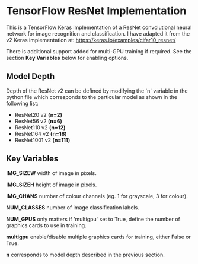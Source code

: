 # TensorFlow ResNet Implementation

This is a TensorFlow Keras implementation of a ResNet convolutional neural network for image recognition and classification. 
I have adapted it from the v2 Keras implementation at: https://keras.io/examples/cifar10_resnet/

There is additional support added for multi-GPU training if required. See the section **Key Variables** below for enabling options.

## Model Depth
Depth of the ResNet v2 can be defined by modifying the 'n' variable in the python file which corresponds to the particular model as shown in the following list:

* ResNet20 v2 	  **(n=2)**
* ResNet56 v2 	  **(n=6)**
* ResNet110 v2 	  **(n=12)**
* ResNet164 v2 	  **(n=18)**
* ResNet1001 v2 	**(n=111)**

## Key Variables
**IMG_SIZEW** width of image in pixels.

**IMG_SIZEH** height of image in pixels.

**IMG_CHANS** number of colour channels (eg. 1 for grayscale, 3 for colour).

**NUM_CLASSES** number of image classification labels.

**NUM_GPUS** only matters if 'multigpu' set to True, define the number of graphics cards to use in training.

**multigpu** enable/disable multiple graphics cards for training, either False or True.

**n** corresponds to model depth described in the previous section.
